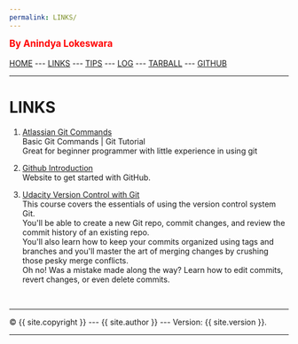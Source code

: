 ```yaml
---
permalink: LINKS/
---
```

<span style="color:red; font-weight:bold; font-size:larger;">By Anindya Lokeswara</span>
<br><br>
[HOME](https://anindyalkwr.github.io/os222) ---
[LINKS](https://anindyalkwr.github.io/os222/LINKS/) ---
[TIPS](https://anindyalkwr.github.io/os222/LINKS/) ---
[LOG](https://anindyalkwr.github.io/os222/TXT/mylog.txt) ---
[TARBALL](https://os.vlsm.org/Log/anindyalkwr.tar.bz2.txt) ---
[GITHUB](https://github.com/anindyalkwr)
<br>
<hr>

# LINKS

1. [Atlassian Git Commands](https://www.atlassian.com/git/glossary)<br>
Basic Git Commands | Git Tutorial <br>
Great for beginner programmer with little experience in using git

2. [Github Introduction](https://docs.github.com/en/get-started/quickstart/hello-world)<br>
Website to get started with GitHub.

3. [Udacity Version Control with Git](https://www.udacity.com/course/version-control-with-git--ud123)<br>
This course covers the essentials of using the version control system Git. <br>
You'll be able to create a new Git repo, commit changes, and review the commit history of an existing repo. <br>
You'll also learn how to keep your commits organized using tags and branches and you'll master the art of merging changes by crushing those pesky merge conflicts. <br> 
Oh no! Was a mistake made along the way? Learn how to edit commits, revert changes, or even delete commits.

<br>
<hr>
&copy; {{ site.copyright }} --- {{ site.author }} --- Version: {{ site.version }}.
<hr>
<br>
